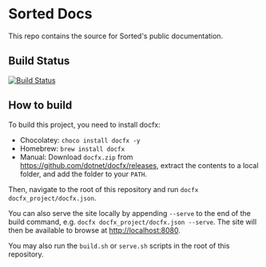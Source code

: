# Sorted Docs

This repo contains the source for Sorted's public documentation.

## Build Status

[![Build Status](https://dev.azure.com/sortedproapp/SortedPRO/_apis/build/status/Docs/Sorted%20Public%20Docs?branchName=master)](https://dev.azure.com/sortedproapp/SortedPRO/_build/latest?definitionId=589&branchName=master)

## How to build

To build this project, you need to install docfx:

- Chocolatey: `choco install docfx -y`
- Homebrew: `brew install docfx`
- Manual: Download `docfx.zip` from <https://github.com/dotnet/docfx/releases>, extract the contents to a local folder, and add the folder to your `PATH`.

Then, navigate to the root of this repository and run `docfx docfx_project/docfx.json`.

You can also serve the site locally by appending `--serve` to the end of the build command, e.g. `docfx docfx_project/docfx.json --serve`. The site will then be available to browse at <http://localhost:8080>.

You may also run the `build.sh` or `serve.sh` scripts in the root of this repository.
